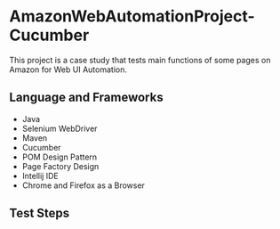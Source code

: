 # AmazonWebAutomationProject-Cucumber
This project is a case study that tests main functions of some pages on Amazon for Web UI Automation.
## Language and Frameworks
* Java
* Selenium WebDriver
* Maven
* Cucumber
* POM Design Pattern
* Page Factory Design
* Intellij IDE
* Chrome and Firefox as a Browser

## Test Steps
